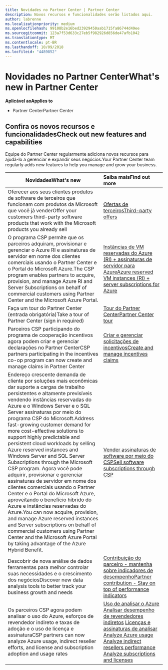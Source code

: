 ```yaml
---
title: Novidades no Partner Center | Partner Center
description: Novos recursos e funcionalidades serão listados aqui.
author: labrenne
ms.localizationpriority: medium
ms.openlocfilehash: 99108b2e16bed23929450aab1715fa86744d49ee
ms.sourcegitcommit: 123a7f53d633c27eb5f982926d856de47afb1042
ms.translationtype: MT
ms.contentlocale: pt-BR
ms.lasthandoff: 10/09/2018
ms.locfileid: "4489852"
---
```

# <a name="whats-new-in-partner-center"></a><span data-ttu-id="cdc67-103">Novidades no Partner Center</span><span class="sxs-lookup"><span data-stu-id="cdc67-103">What's new in Partner Center</span></span>

**<span data-ttu-id="cdc67-104">Aplicável ao</span><span class="sxs-lookup"><span data-stu-id="cdc67-104">Applies to</span></span>**

-  <span data-ttu-id="cdc67-105">Partner Center</span><span class="sxs-lookup"><span data-stu-id="cdc67-105">Partner Center</span></span>

## <a name="check-out-new-features-and-capabilities"></a><span data-ttu-id="cdc67-106">Confira os novos recursos e funcionalidades</span><span class="sxs-lookup"><span data-stu-id="cdc67-106">Check out new features and capabilities</span></span> 

<span data-ttu-id="cdc67-107">Equipe do Partner Center regularmente adiciona novos recursos para ajudá-lo a gerenciar e expandir seus negócios.</span><span class="sxs-lookup"><span data-stu-id="cdc67-107">Your Partner Center team regularly adds new features to help you manage and grow your business.</span></span>


|**<span data-ttu-id="cdc67-108">Novidades</span><span class="sxs-lookup"><span data-stu-id="cdc67-108">What's new</span></span>**   |**<span data-ttu-id="cdc67-109">Saiba mais</span><span class="sxs-lookup"><span data-stu-id="cdc67-109">Find out more</span></span>**   |
|----------------------|:-----------------|
|<span data-ttu-id="cdc67-110">Oferecer aos seus clientes produtos de software de terceiros que funcionam com produtos da Microsoft que você já vender</span><span class="sxs-lookup"><span data-stu-id="cdc67-110">Offer your customers third-party software products that work with the Microsoft products you already sell</span></span>   | [<span data-ttu-id="cdc67-111">Ofertas de terceiros</span><span class="sxs-lookup"><span data-stu-id="cdc67-111">Third-party offers</span></span>](third-party-offers.md)|
|<span data-ttu-id="cdc67-112">O programa CSP permite que os parceiros adquiram, provisionar e gerenciar o Azure RI e assinaturas de servidor em nome dos clientes comerciais usando o Partner Center e o Portal do Microsoft Azure.</span><span class="sxs-lookup"><span data-stu-id="cdc67-112">The CSP program enables partners to acquire, provision, and manage Azure RI and Server Subscriptions on behalf of commercial customers using Partner Center and the Microsoft Azure Portal.</span></span>|[<span data-ttu-id="cdc67-113">Instâncias de VM reservadas do Azure (RI) + assinaturas de servidor para Azure</span><span class="sxs-lookup"><span data-stu-id="cdc67-113">Azure reserved VM instances (RI) + server subscriptions for Azure</span></span>](azure-ri-server-subscriptions.md)|
|<span data-ttu-id="cdc67-114">Faça um tour do Partner Center (entrada obrigatória)</span><span class="sxs-lookup"><span data-stu-id="cdc67-114">Take a tour of Partner Center (sign in required)</span></span>|[<span data-ttu-id="cdc67-115">Tour do Partner Center</span><span class="sxs-lookup"><span data-stu-id="cdc67-115">Partner Center tour</span></span>](https://partnercenter.microsoft.com/pcv/redirect?authenticate=true&redirect=%2Fdashboard%2Foverview)|
|<span data-ttu-id="cdc67-116">Parceiros CSP participando do programa de cooperação incentivos agora podem criar e gerenciar declarações no Partner Center</span><span class="sxs-lookup"><span data-stu-id="cdc67-116">CSP partners participating in the incentives co-op program can now create and manage claims in Partner Center</span></span>|[<span data-ttu-id="cdc67-117">Criar e gerenciar solicitações de incentivos</span><span class="sxs-lookup"><span data-stu-id="cdc67-117">Create and manage incentives claims</span></span>](create-incentives-claims.md)|
|<span data-ttu-id="cdc67-118">Endereço crescente demanda de cliente por soluções mais econômicas dar suporte a cargas de trabalho persistentes e altamente previsíveis vendendo instâncias reservadas do Azure e o Windows Server e o SQL Server assinaturas por meio do programa CSP do Microsoft.</span><span class="sxs-lookup"><span data-stu-id="cdc67-118">Address fast-growing customer demand for more cost-effective solutions to support highly predictable and persistent cloud workloads by selling Azure reserved instances and Windows Server and SQL Server Subscriptions through the Microsoft CSP program.</span></span> <span data-ttu-id="cdc67-119">Agora você pode adquirir, provisionar e gerenciar assinaturas de servidor em nome dos clientes comerciais usando o Partner Center e o Portal do Microsoft Azure, aproveitando o benefício híbrido do Azure e instâncias reservadas do Azure.</span><span class="sxs-lookup"><span data-stu-id="cdc67-119">You can now acquire, provision, and manage Azure reserved instances and Server subscriptions on behalf of commercial customers using Partner Center and the Microsoft Azure Portal by taking advantage of the Azure Hybrid Benefit.</span></span>|[<span data-ttu-id="cdc67-120">Vender assinaturas de software por meio do CSP</span><span class="sxs-lookup"><span data-stu-id="cdc67-120">Sell software subscriptions through CSP</span></span>](csp-software-subscriptions.md)|
|<span data-ttu-id="cdc67-121">Descobrir de nova análise de dados ferramentas para melhor controlar suas necessidades e o crescimento dos negócios</span><span class="sxs-lookup"><span data-stu-id="cdc67-121">Discover new data analysis tools to better track your business growth and needs</span></span>| [<span data-ttu-id="cdc67-122">Contribuição do parceiro - mantenha sobre indicadores de desempenho</span><span class="sxs-lookup"><span data-stu-id="cdc67-122">Partner contribution - Stay on top of performance indicators</span></span>](partner-contributions.md)|
|<span data-ttu-id="cdc67-123">Os parceiros CSP agora podem analisar o uso do Azure, esforços de revendedor indireto e taxas de adoção e o uso de licença e assinatura</span><span class="sxs-lookup"><span data-stu-id="cdc67-123">CSP partners can now analyze Azure usage, indirect reseller efforts, and license and subscription adoption and usage rates</span></span>|<span data-ttu-id="cdc67-124">[Uso de analisar o Azure](analyze-azure-usage.md) [Analisar desempenho de revendedores indiretos](Analyze-indirect-resellers.md) [Licenças e assinaturas de analisar](analyze-subscriptions-licenses.md)      </span><span class="sxs-lookup"><span data-stu-id="cdc67-124">[Analyze Azure usage](analyze-azure-usage.md)  [Analyze indirect resellers performance](Analyze-indirect-resellers.md)    [Analyze subscriptions and licenses](analyze-subscriptions-licenses.md)</span></span>|

